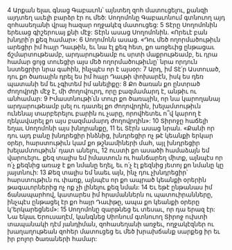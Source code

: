 4 Արքան ելաւ գնաց Գաբաւոն՝ այնտեղ զոհ մատուցելու, քանզի այդտեղ աւելի բարձր էր ու մեծ: Սողոմոնը Գաբաւոնում գտնուող այդ զոհասեղանի վրայ հազար ողջակէզ մատուցեց:
5 Տէրը Սողոմոնին երեւաց գիշերուայ քնի մէջ: Տէրն ասաց Սողոմոնին. «Որեւէ բան խնդրի՛ր քեզ համար»: 6 Սողոմոնն ասաց. «Դու մեծ ողորմածութիւն արեցիր իմ հայր Դաւթին, եւ նա էլ քեզ հետ, քո առջեւից ընթացաւ ճշմարտութեամբ, արդարութեամբ ու սրտի մաքրութեամբ, եւ դրա համար ցոյց տուեցիր այս մեծ ողորմածութիւնը՝ նրա որդուն նստեցրիր նրա գահին, ինչպէս որ է այսօր: 7 Արդ, իմ Տէ՛ր Աստուած, դու քո ծառային դրել ես իմ հայր Դաւթի փոխարէն, իսկ ես դեռ պատանի եմ եւ չգիտեմ իմ անելիքը: 8 Քո ծառան քո ընտրած ժողովրդի մէջ է, մի ժողովուրդ, որը բազմամարդ է, անթիւ ու անհամար: 9 Իմաստնութի՛ւն տուր քո ծառային, որ նա կարողանայ արդարութեամբ լսել ու դատել քո ժողովրդին, խելամտութիւն ունենայ տարբերելու բարին ու չարը, որովհետեւ ո՞վ կարող է ղեկավարել քո այս բազմամարդ ժողովրդին»: 10 Տիրոջը հաճելի եղաւ Սողոմոնի այս խնդրանքը, 11 եւ Տէրն ասաց նրան. «Քանի որ դու այդ բանը խնդրեցիր ինձնից, խնդրեցիր ոչ թէ կեանքի երկար օրեր, հարստութիւն կամ քո թշնամիների մահ, այլ խնդրեցիր խելամտութիւն՝ դատ անելու, 12 ուստի քո ասածի համաձայն եմ վարուելու. քեզ տալիս եմ իմաստուն ու հանճարեղ միտք, այնպէս որ ո՛չ քեզնից առաջ է քո նմանը եղել, եւ ո՛չ էլ քեզնից յետոյ քո նմանը կը յայտնուի: 13 Քեզ տալիս եմ նաեւ այն, ինչ դու չխնդրեցիր՝ հարստութիւն ու փառք, այնպէս որ քո ապրած կեանքի օրերին թագաւորներից ոչ ոք չի լինելու քեզ նման: 14 Եւ եթէ ընթանաս իմ ճանապարհով, կատարես իմ հրամաններն ու պատուիրանները, ինչպէս ընթացել էր քո հայր Դաւիթը, ապա քո կեանքի օրերը կ՚երկարեցնեմ»: 15 Սողոմոնը զարթնեց եւ տեսաւ, որ դա երազ էր: Նա եկաւ Երուսաղէմ, կանգնեց Սիոնում գտնուող Տիրոջ ուխտի տապանակի դէմ յանդիման, զոհասեղանի առջեւ, ողջակէզներ ու խաղաղութեան զոհեր մատուցեց եւ մեծ խրախճանք սարքեց իր եւ իր բոլոր ծառաների համար:
